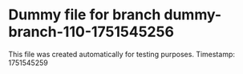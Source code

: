 # Dummy file for branch dummy-branch-110-1751545256

This file was created automatically for testing purposes.
Timestamp: 1751545259